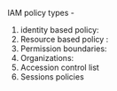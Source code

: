 IAM policy types -

1. identity based policy: 
2. Resource based policy : 
3. Permission boundaries: 
4. Organizations: 
5. Accession control list
6. Sessions policies 


